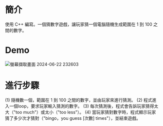 # 簡介
使用 C++ 編寫。一個猜數字遊戲，讓玩家猜一個電腦隨機生成範圍在 1 到 100 之間的數字。
# Demo
![螢幕擷取畫面 2024-06-22 232603](https://github.com/vat2cat/GuessNumber/assets/160461838/cb2e6119-4b54-418f-89ef-e91eabc0a53f)

# 進行步驟
(1) 隨機數一個，範圍在 1 到 100 之間的數字，並由玩家來進行猜測。
(2) 程式進入一個loop，要求玩家輸入猜測的數字。
(3) 每次猜測後，程式會告訴玩家猜得太大（"too much"）或太小（"too less"）。
(4) 當玩家猜對數字時，程式顯示玩家猜了多少次才猜對（"bingo，you guess [次數] times"），並結束遊戲。
